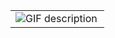 
<table>
    <tr>
        <td>
            <picture>
              <source media="(prefers-color-scheme: dark)" srcset="./Skills_Animation_Dark.gif">
              <source media="(prefers-color-scheme: light)" srcset="./Skills_Animation_White.gif">
              <img align="left" alt="GIF description" src="./Skills_Animation_White.gif">
            </picture>
        </td>
    </tr>
</table>
